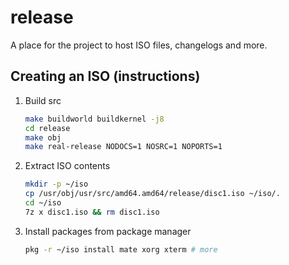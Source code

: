 # release
A place for the project to host ISO files, changelogs and more.


## Creating an ISO (instructions) 
1. Build src
    ```sh
    make buildworld buildkernel -j8 
    cd release
    make obj
    make real-release NODOCS=1 NOSRC=1 NOPORTS=1
    ```
1. Extract ISO contents
    ```sh
    mkdir -p ~/iso
    cp /usr/obj/usr/src/amd64.amd64/release/disc1.iso ~/iso/.
    cd ~/iso
    7z x disc1.iso && rm disc1.iso
    ```
1. Install packages from package manager
    ```sh
    pkg -r ~/iso install mate xorg xterm # more
    ```
